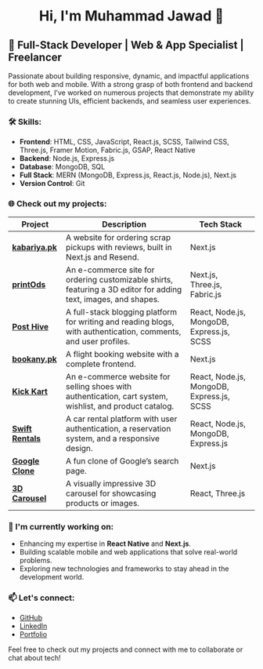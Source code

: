 <h1 align="center">Hi, I'm Muhammad Jawad 👋</h1>


## 🚀 Full-Stack Developer | Web & App Specialist | Freelancer

Passionate about building responsive, dynamic, and impactful applications for both web and mobile. With a strong grasp of both frontend and backend development, I’ve worked on numerous projects that demonstrate my ability to create stunning UIs, efficient backends, and seamless user experiences.

### 🛠 Skills:
- **Frontend**: HTML, CSS, JavaScript, React.js, SCSS, Tailwind CSS, Three.js, Framer Motion, Fabric.js, GSAP, React Native
- **Backend**: Node.js, Express.js
- **Database**: MongoDB, SQL
- **Full Stack**: MERN (MongoDB, Express.js, React.js, Node.js), Next.js
- **Version Control**: Git

### 🌐 Check out my projects:

| Project | Description | Tech Stack |
| ------- | ----------- | ---------- |
| [**kabariya.pk**](https://kabariya.pk/) | A website for ordering scrap pickups with reviews, built in Next.js and Resend. | Next.js |
| [**printOds**](https://printods.com/) | An e-commerce site for ordering customizable shirts, featuring a 3D editor for adding text, images, and shapes. | Next.js, Three.js, Fabric.js |
| [**Post Hive**](https://posthive-phi.vercel.app/) | A full-stack blogging platform for writing and reading blogs, with authentication, comments, and user profiles. | React, Node.js, MongoDB, Express.js, SCSS |
| [**bookany.pk**](https://bookany.pk/) | A flight booking website with a complete frontend. | Next.js |
| [**Kick Kart**](https://kickkart.vercel.app/) | An e-commerce website for selling shoes with authentication, cart system, wishlist, and product catalog. | React, Node.js, MongoDB, Express.js, SCSS |
| [**Swift Rentals**](https://swift-rentals.vercel.app/) | A car rental platform with user authentication, a reservation system, and a responsive design. | React, Node.js, MongoDB, Express.js |
| [**Google Clone**](https://google-clone-pied-seven.vercel.app/) | A fun clone of Google’s search page. | Next.js |
| [**3D Carousel**](https://fruity-omega.vercel.app/) | A visually impressive 3D carousel for showcasing products or images. | React, Three.js |

### 🌱 I'm currently working on:
- Enhancing my expertise in **React Native** and **Next.js**.
- Building scalable mobile and web applications that solve real-world problems.
- Exploring new technologies and frameworks to stay ahead in the development world.

### 📫 Let's connect:
- [GitHub](https://github.com/YourGitHubUsername)
- [LinkedIn](https://www.linkedin.com/in/YourLinkedInProfile/)
- [Portfolio](https://YourPortfolio.com)

Feel free to check out my projects and connect with me to collaborate or chat about tech!
